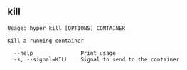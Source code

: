 ## kill

    Usage: hyper kill [OPTIONS] CONTAINER

    Kill a running container

      --help               Print usage
      -s, --signal=KILL    Signal to send to the container

